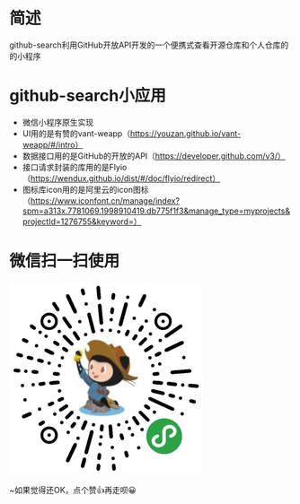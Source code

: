 # 简述

github-search利用GitHub开放API开发的一个便携式查看开源仓库和个人仓库的的小程序

# github-search小应用
* 微信小程序原生实现
* UI用的是有赞的vant-weapp（https://youzan.github.io/vant-weapp/#/intro）
* 数据接口用的是GitHub的开放的API（https://developer.github.com/v3/）
* 接口请求封装的库用的是Flyio（https://wendux.github.io/dist/#/doc/flyio/redirect）
* 图标库icon用的是阿里云的icon图标（https://www.iconfont.cn/manage/index?spm=a313x.7781069.1998910419.db775f1f3&manage_type=myprojects&projectId=1276755&keyword=）

# 微信扫一扫使用
![](https://raw.githubusercontent.com/chenjiaobin/github-search/master/assets/img/weapp.jpg)


~如果觉得还OK，点个赞👍再走呗😀


